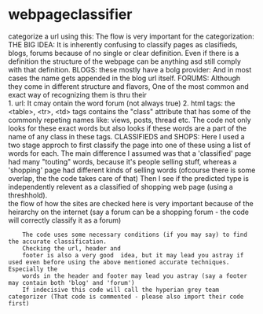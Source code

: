 # webpageclassifier

categorize a url using this: The flow is very important for the categorization:
THE BIG IDEA: It is inherently confusing to classify pages as clasifieds, blogs, forums because of no single or clear definition.
Even if there is a definition the structure of the webpage can be anything asd still comply with that definition.
BLOGS: these mostly have a bolg provider: And in most cases the name gets appended in the blog url itself.
FORUMS: Although they come in different structure and flavors, One of the most common and exact way of recognizing them is thru their	
			1. url: It cmay ontain the word forum (not always true)
			2. html tags: the \<table\>, \<tr\>, \<td\> tags contains the "class" attribute that has some of the commonly repeting names like: views, posts, thread etc.
			The code not only looks for these exact words but also looks if these words are a part of the name of any class in these tags.
 CLASSIFIEDS and SHOPS: Here I used a two stage approch to first classify the page into one of these using a list of words for each.
						 The main difference I assumed was that a 'classified' page had many "touting" words, because it's people selling stuff,
						 whereas a 'shopping' page had different kinds of selling words (ofcourse there is some overlap, the the code takes care of that)
						 Then I see if the predicted type is independently relevent as a classified of shopping web page (using a threshhold).				
		the flow of how the sites are checked here is very important because of the heirarchy on the internet (say a forum can be a shopping forum - 
		the code will correctly classify it as a forum)		
	 
		The code uses some necessary conditions (if you may say) to find the accurate classification.
		Checking the url, header and 
		footer is also a very good	idea, but it may lead you astray if used even before using the above mentioned accurate techniques. Especially the 
		words in the header and footer may lead you astray (say a footer may contain both 'blog' and 'forum')	
		If indecisive this code will call the hyperian grey team categorizer (That code is commented - please also import their code first)
